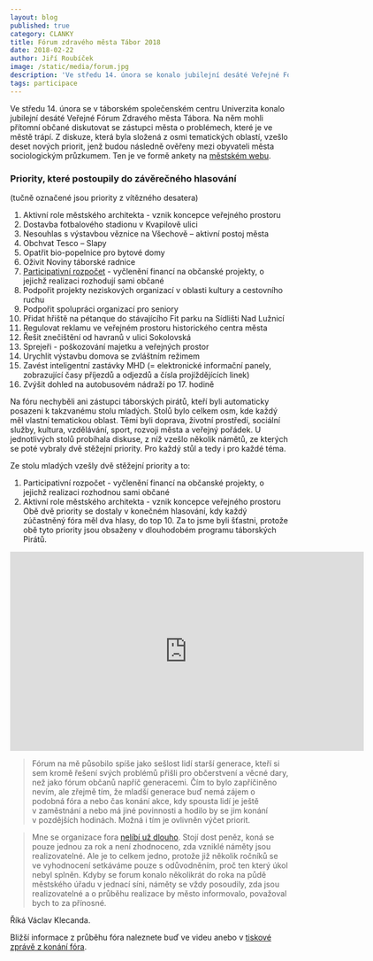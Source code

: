 ```yaml
---
layout: blog
published: true
category: CLANKY
title: Fórum zdravého města Tábor 2018
date: 2018-02-22
author: Jiří Roubíček
image: /static/media/forum.jpg
description: 'Ve středu 14. února se konalo jubilejní desáté Veřejné Fórum Zdravého města Tábora. Ale dopadlo to jako vždy.'
tags: participace
---
```



Ve středu 14. února se v táborském společenském centru Univerzita konalo jubilejní desáté Veřejné Fórum Zdravého města Tábora.
Na něm mohli přítomní občané diskutovat se zástupci města o problémech, které je ve městě trápí.
Z diskuze, která byla složená z osmi tematických oblastí, vzešlo deset nových priorit, jenž budou následně ověřeny mezi obyvateli města sociologickým průzkumem.
Ten je ve formě ankety na [městském webu](http://taborcz.eu/vismo/formulare2.asp?u=16470&id_org=16470&id_f=1160&p1=65695).

### Priority, které postoupily do závěrečného hlasování

(tučně označené jsou priority z vítězného desatera)

1. Aktivní role městského architekta - vznik koncepce veřejného prostoru
2. Dostavba fotbalového stadionu v Kvapilově ulici
3. Nesouhlas s výstavbou věznice na Všechově – aktivní postoj města
4. Obchvat Tesco – Slapy
5. Opatřit bio-popelnice pro bytové domy
6. Oživit Noviny táborské radnice
7. [Participativní rozpočet](http://www.participativnirozpocet.cz/o%20participativn%C3%ADm%20rozpo%C4%8Dtu) - vyčlenění financí na občanské projekty, o jejichž realizaci rozhodují sami občané
8. Podpořit projekty neziskových organizací v oblasti kultury a cestovního ruchu
9. Podpořit spolupráci organizací pro seniory
10. Přidat hřiště na pétanque do stávajícího Fit parku na Sídlišti Nad Lužnicí
11. Regulovat reklamu ve veřejném prostoru historického centra města
12. Řešit znečištění od havranů v ulici Sokolovská
13. Sprejeři - poškozování majetku a veřejných prostor
14. Urychlit výstavbu domova se zvláštním režimem
15. Zavést inteligentní zastávky MHD (= elektronické informační panely, zobrazující časy příjezdů a odjezdů a čísla projíždějících linek)
16. Zvýšit dohled na autobusovém nádraží po 17. hodině

Na fóru nechyběli ani zástupci táborských pirátů, kteří byli automaticky posazeni k takzvanému stolu mladých.
Stolů bylo celkem osm, kde každý měl vlastní tematickou oblast.
Těmi byli doprava, životní prostředí, sociální služby, kultura, vzdělávání, sport, rozvoji města a veřejný pořádek.
U jednotlivých stolů probíhala diskuse, z níž vzešlo několik námětů, ze kterých se poté vybraly dvě stěžejní priority.
Pro každý stůl a tedy i pro každé téma.

Ze stolu mladých vzešly dvě stěžejní priority a to:
1. Participativní rozpočet - vyčlenění financí na občanské projekty, o jejichž realizaci rozhodnou sami občané
2. Aktivní role městského architekta - vznik koncepce veřejného prostoru
Obě dvě priority se dostaly v konečném hlasování, kdy každý zúčastněný fóra měl dva hlasy, do top 10.
Za to jsme byli šťastni, protože obě tyto priority jsou obsaženy v dlouhodobém programu táborských Pirátů.

<iframe width="640" height="360" src="https://www.youtube.com/embed/DAU8kPH6h5k" frameborder="0" allow="autoplay; encrypted-media" allowfullscreen></iframe>

> Fórum na mě působilo spíše jako sešlost lidí starší generace, kteří si sem kromě řešení svých problémů přišli pro občerstvení a věcné dary, než jako fórum občanů napříč generacemi.
Čím to bylo zapříčiněno nevím, ale zřejmě tím, že mladší generace buď nemá zájem o podobná fóra a nebo čas konání akce, kdy spousta lidí je ještě v zaměstnání a nebo má jiné povinnosti a hodilo by se jim konání v pozdějších hodinách.
Možná i tím je ovlivněn výčet priorit.

> Mne se organizace fora [nelíbí už dlouho](clanky/2016/12/14/participace-obcanu/#forum-zdravého-města).
Stojí dost peněz, koná se pouze jednou za rok a není zhodnoceno, zda vzniklé náměty jsou realizovatelné.
Ale je to celkem jedno, protože již několik ročníků se ve vyhodnocení setkáváme pouze s odůvodněním, proč ten který úkol nebyl splněn.
Kdyby se forum konalo několikrát do roka na půdě městského úřadu v jednací síni, náměty se vždy posoudily, zda jsou realizovatelné a o průběhu realizace by město informovalo, považoval bych to za přínosné.

Říká Václav Klecanda.

Bližší informace z průběhu fóra naleznete buď ve videu anebo v [tiskové zprávě z konání fóra](http://www.taborcz.eu/forum-zdraveho-mesta-2018/d-54953).
